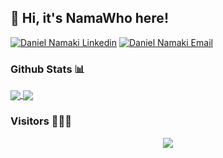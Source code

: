 <h2> 👋 Hi, it's NamaWho here! </h2>

[![Daniel Namaki Linkedin](https://img.shields.io/badge/LinkedIn-0077B5?style=for-the-badge&logo=linkedin&logoColor=white)](https://www.linkedin.com/in/danielnamaki/)
[![Daniel Namaki Email](https://img.shields.io/badge/Gmail-D14836?style=for-the-badge&logo=gmail&logoColor=white)](mailto:daniel@namaki.it)

### Github Stats 📊

<a href="https://github-readme-stats-namawho.vercel.app">
    <img align="center" src="https://github-readme-stats-7pu4pmny3-namawhos-projects.vercel.app/api?username=NamaWho&hide=prs,issues&count_private=true&show_icons=true&include_all_commits=true"/>
</a>
<a href="https://github-readme-stats-namawho.vercel.app">
    <img align="center" src="https://github-readme-stats-7pu4pmny3-namawhos-projects.vercel.app/api/top-langs/?username=NamaWho&layout=compact&count_private=true"/>
</a>

### Visitors 👨🏻‍💻
<p align="center">
    <img src="https://api.visitorbadge.io/api/visitors?path=https%3A%2F%2Fgithub.com%2FNamaWho&labelColor=%23d9e3f0&countColor=%236aa84f">
</p>
